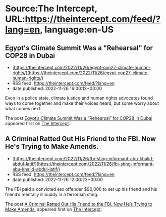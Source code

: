 # Source:The Intercept, URL:https://theintercept.com/feed/?lang=en, language:en-US

## Egypt's Climate Summit Was a "Rehearsal" for COP28 in Dubai
 - [https://theintercept.com/2022/11/26/egypt-cop27-climate-human-rights/](https://theintercept.com/2022/11/26/egypt-cop27-climate-human-rights/)
 - RSS feed: https://theintercept.com/feed/?lang=en
 - date published: 2022-11-26 16:00:12+00:00

<p>Even in a police state, climate justice and human rights advocates found ways to come together and make their voices heard, but some worry about what comes next.</p>
<p>The post <a href="https://theintercept.com/2022/11/26/egypt-cop27-climate-human-rights/" rel="nofollow">Egypt&#8217;s Climate Summit Was a &#8220;Rehearsal&#8221; for COP28 in Dubai</a> appeared first on <a href="https://theintercept.com" rel="nofollow">The Intercept</a>.</p>

## A Criminal Ratted Out His Friend to the FBI. Now He's Trying to Make Amends.
 - [https://theintercept.com/2022/11/26/fbi-sting-informant-abu-khalid-abdul-latif/](https://theintercept.com/2022/11/26/fbi-sting-informant-abu-khalid-abdul-latif/)
 - RSS feed: https://theintercept.com/feed/?lang=en
 - date published: 2022-11-26 12:00:23+00:00

<p>The FBI paid a convicted sex offender $90,000 to set up his friend and his friend’s mentally ill buddy in a terrorism sting. </p>
<p>The post <a href="https://theintercept.com/2022/11/26/fbi-sting-informant-abu-khalid-abdul-latif/" rel="nofollow">A Criminal Ratted Out His Friend to the FBI. Now He&#8217;s Trying to Make Amends.</a> appeared first on <a href="https://theintercept.com" rel="nofollow">The Intercept</a>.</p>

